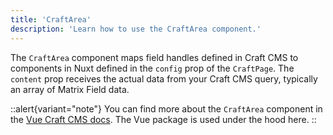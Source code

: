 ```yaml
---
title: 'CraftArea'
description: 'Learn how to use the CraftArea component.'
---
```


The `CraftArea` component maps field handles defined in Craft CMS to components in Nuxt defined in the `config` prop of the `CraftPage`.
The `content` prop receives the actual data from your Craft CMS query, typically an array of Matrix Field data.

::alert{variant="note"}
  You can find more about the `CraftArea` component in the [Vue Craft CMS docs](/libraries/vue-craftcms/components/craft-area). The Vue package is used under the hood here.
::
